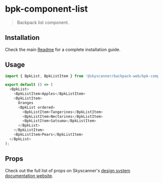 # bpk-component-list

> Backpack list component.

## Installation

Check the main [Readme](https://github.com/skyscanner/backpack#usage) for a complete installation guide.

## Usage

```js
import { BpkList, BpkListItem } from '@skyscanner/backpack-web/bpk-component-list';

export default () => (
  <BpkList>
    <BpkListItem>Apples</BpkListItem>
    <BpkListItem>
      Oranges
      <BpkList ordered>
        <BpkListItem>Tangerines</BpkListItem>
        <BpkListItem>Nectarines</BpkListItem>
        <BpkListItem>Satsuma</BpkListItem>
      </BpkList>
    </BpkListItem>
    <BpkListItem>Pears</BpkListItem>
  </BpkList>
);
```

## Props

Check out the full list of props on Skyscanner's [design system documentation website](https://www.skyscanner.design/latest/components/list/web-WFg1PM34#section-props-0a).
